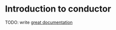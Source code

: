 # Introduction to conductor

TODO: write [great documentation](http://jacobian.org/writing/what-to-write/)
